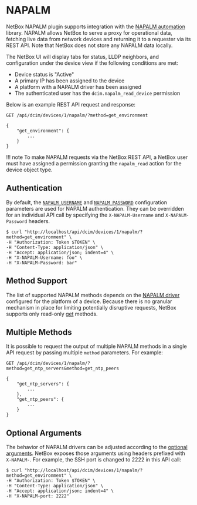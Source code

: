 # NAPALM

NetBox NAPALM plugin supports integration with the [NAPALM automation](https://github.com/napalm-automation/napalm) library. NAPALM allows NetBox to serve a proxy for operational data, fetching live data from network devices and returning it to a requester via its REST API. Note that NetBox does not store any NAPALM data locally.

The NetBox UI will display tabs for status, LLDP neighbors, and configuration under the device view if the following conditions are met:

* Device status is "Active"
* A primary IP has been assigned to the device
* A platform with a NAPALM driver has been assigned
* The authenticated user has the `dcim.napalm_read_device` permission

Below is an example REST API request and response:

```no-highlight
GET /api/dcim/devices/1/napalm/?method=get_environment

{
    "get_environment": {
        ...
    }
}
```

!!! note
    To make NAPALM requests via the NetBox REST API, a NetBox user must have assigned a permission granting the `napalm_read` action for the device object type.

## Authentication

By default, the [`NAPALM_USERNAME`](../configuration/napalm.md#napalm_username) and [`NAPALM_PASSWORD`](../configuration/napalm.md#napalm_password) configuration parameters are used for NAPALM authentication. They can be overridden for an individual API call by specifying the `X-NAPALM-Username` and `X-NAPALM-Password` headers.

```
$ curl "http://localhost/api/dcim/devices/1/napalm/?method=get_environment" \
-H "Authorization: Token $TOKEN" \
-H "Content-Type: application/json" \
-H "Accept: application/json; indent=4" \
-H "X-NAPALM-Username: foo" \
-H "X-NAPALM-Password: bar"
```

## Method Support

The list of supported NAPALM methods depends on the [NAPALM driver](https://napalm.readthedocs.io/en/latest/support/index.html#general-support-matrix) configured for the platform of a device. Because there is no granular mechanism in place for limiting potentially disruptive requests, NetBox supports only read-only [get](https://napalm.readthedocs.io/en/latest/support/index.html#getters-support-matrix) methods.

## Multiple Methods

It is possible to request the output of multiple NAPALM methods in a single API request by passing multiple `method` parameters. For example:

```no-highlight
GET /api/dcim/devices/1/napalm/?method=get_ntp_servers&method=get_ntp_peers

{
    "get_ntp_servers": {
        ...
    },
    "get_ntp_peers": {
        ...
    }
}
```

## Optional Arguments

The behavior of NAPALM drivers can be adjusted according to the [optional arguments](https://napalm.readthedocs.io/en/latest/support/index.html#optional-arguments). NetBox exposes those arguments using headers prefixed with `X-NAPALM-`. For example, the SSH port is changed to 2222 in this API call:

```
$ curl "http://localhost/api/dcim/devices/1/napalm/?method=get_environment" \
-H "Authorization: Token $TOKEN" \
-H "Content-Type: application/json" \
-H "Accept: application/json; indent=4" \
-H "X-NAPALM-port: 2222"
```

